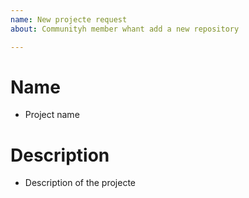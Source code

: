 ```yaml
---
name: New projecte request
about: Communityh member whant add a new repository

---
```


# Name
*  Project name

# Description
*  Description of the projecte
